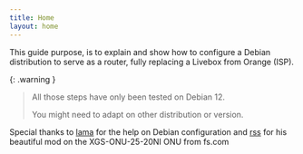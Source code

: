 ```yaml
---
title: Home
layout: home
---
```


This guide purpose, is to explain and show how to configure a Debian distribution to serve as a router, fully replacing a Livebox from Orange (ISP).

{: .warning }
> All those steps have only been tested on Debian 12.
>
> You might need to adapt on other distribution or version.

Special thanks to [lama](https://github.com/palpaga) for the help on Debian configuration and [rss](https://github.com/rssor) for his beautiful mod on the XGS-ONU-25-20NI ONU from fs.com
